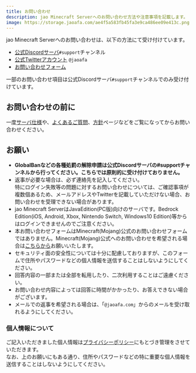 ```yaml
---
title: お問い合わせ
description: jao Minecraft Serverへのお問い合わせ方法や注意事項を記載します。
image: https://storage.jaoafa.com/ae4f5a583fb45fa3e9ca486ee09e413c.png
---
```


jao Minecraft Serverへのお問い合わせは、以下の方法にて受け付けています。

- [公式Discordサーバ](/blog/join-discord)`#support`チャンネル
- [公式Twitterアカウント](https://twitter.com/jaoafa) `@jaoafa`
- [お問い合わせフォーム](https://forms.gle/Rpj1ZV76p2NsdWMK6)

一部のお問い合わせ項目は公式Discordサーバ`#support`チャンネルでのみ受け付けています。

## お問い合わせの前に

一度[サーバ仕様](/server/specifications)や、[よくあるご質問](/support/faq)、[方針](/server/policies)ページなどをご覧になってからお問い合わせください。

## お願い

- **GlobalBanなどの各種処罰の解除申請は公式Discordサーバの#supportチャンネルから行ってください。こちらでは原則的に受け付けておりません。**
- 返事が必要な場合は、必ず連絡先を記入してください。  
  特にログイン失敗等の問題に対するお問い合わせについては、ご確認事項が複数個あるため、メールアドレスやTwitterを記載していただけない場合、お問い合わせを受理できない場合があります。
- jao Minecraft ServerはJavaEdition(PC版)向けのサーバです。Bedrock Edition(iOS, Android, Xbox, Nintendo Switch, Windows10 Edition)等からはログインできませんのでご注意ください。
- 本お問い合わせフォームはMinecraft(Mojang)公式のお問い合わせフォームではありません。Minecraft(Mojang)公式へのお問い合わせを希望される場合は[こちらから](https://help.minecraft.net/hc/ja/requests/new)お願いいたします。
- セキュリティ面の安全性については十分に配慮しておりますが、このフォームで住所やパスワードなどの個人情報を送信することはしないようにしてください。
- 回答内容の一部または全部を転用したり、二次利用することはご遠慮ください。
- お問い合わせ内容によっては回答に時間がかかったり、お答えできない場合がございます。
- メールでの返事を希望される場合は、「`@jaoafa.com`」からのメールを受け取れるようにしてください。

### 個人情報について

ご記入いただきました個人情報は[プライバシーポリシー](/server/policies/privacy)にもとづき管理をさせていただきます。  
なお、上のお願いにもある通り、住所やパスワードなどの特に重要な個人情報を送信することはしないようにしてください。
